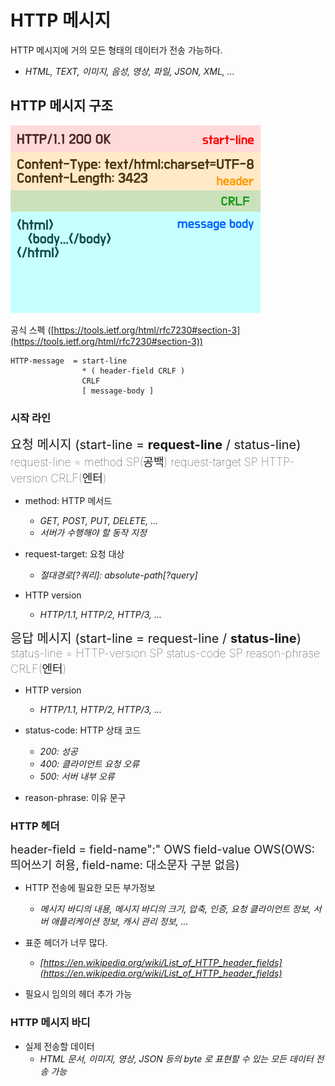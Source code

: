 # HTTP 메시지

HTTP 메시지에 거의 모든 형태의 데이터가 전송 가능하다.

- *HTML, TEXT, 이미지, 음성, 영상, 파일, JSON, XML, ...*

## HTTP 메시지 구조

![HTTP 메시지 구조](images/http-message-structure.png)

공식 스펙 ([https://tools.ietf.org/html/rfc7230#section-3](https://tools.ietf.org/html/rfc7230#section-3))

```text
HTTP-message  = start-line
                * ( header-field CRLF )
                CRLF
                [ message-body ]
```

### 시작 라인

<span style="font-size: 20px;">
  요청 메시지 (start-line = <b>request-line</b> / status-line) 
</span><br>
<span style="font-size: 18px; font-weight: lighter;">
  request-line = method SP(공백) request-target SP HTTP-version CRLF(엔터)
</span>

- method: HTTP 메서드
    - *GET, POST, PUT, DELETE, ...*
    - *서버가 수행해야 할 동작 지정*


- request-target: 요청 대상
    - *절대경로[?쿼리]: absolute-path[?query]*


- HTTP version
    - *HTTP/1.1, HTTP/2, HTTP/3, ...*

<span style="font-size: 20px;">
  응답 메시지 (start-line = request-line / <b>status-line</b>) 
</span><br>
<span style="font-size: 18px; font-weight: lighter;">
  status-line = HTTP-version SP status-code SP reason-phrase CRLF(엔터)
</span>

- HTTP version
    - *HTTP/1.1, HTTP/2, HTTP/3, ...*


- status-code: HTTP 상태 코드
    - *200: 성공*
    - *400: 클라이언트 요청 오류*
    - *500: 서버 내부 오류*


- reason-phrase: 이유 문구

### HTTP 헤더

<span style="font-size: 18px;">
  header-field = field-name":" OWS field-value OWS(OWS: 띄어쓰기 허용, field-name: 대소문자 구분 없음)
</span>

- HTTP 전송에 필요한 모든 부가정보
  - *메시지 바디의 내용, 메시지 바디의 크기, 압축, 인증, 요청 클라이언트 정보, 서버 애플리케이션 정보, 캐시 관리 정보, ...*
 
 
- 표준 헤더가 너무 많다. 
  - *[https://en.wikipedia.org/wiki/List_of_HTTP_header_fields](https://en.wikipedia.org/wiki/List_of_HTTP_header_fields)*
 
 
- 필요시 임의의 헤더 추가 가능


### HTTP 메시지 바디

- 실제 전송할 데이터
    - *HTML 문서, 이미지, 영상, JSON 등의 byte 로 표현할 수 있는 모든 데이터 전송 가능*






  



